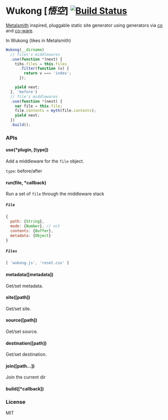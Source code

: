 # Wukong [*悟空*] [![Build Status](https://travis-ci.org/fundon/wukong.svg)](https://travis-ci.org/fundon/wukong)

[Metalsmith][] inspired, pluggable static site generator using generators via [co][] and [co-ware][].

In Wukong (likes in Metalsmith)

```js
Wukong(__dirname)
  // files's middlewares
  .use(function *(next) {
    tihs.files = this.files
      .filter(function (v) {
        return v === 'index';
      });

    yield next;
  }, 'before')
  // file's middlewares
  .use(function *(next) {
    var file = this.file;
    file.contents = myth(file.contents);
    yield next;
  })
  .build();
```

### APIs

#### use(*plugin, [type])

  Add a middleware for the `file` object.

  `type`: before/after

#### run(file, *callback)

  Run a set of `file` through the middleware stack

##### `File`

```js
{
  path: {String},
  mode: {Number}, // oct
  contents: {Buffer},
  metadata: {Object}
}
```

##### `Files`

```js
[ 'wukong.js', 'reset.css' ]
```

#### metadata([metadata])

  Get/set metadata.

#### site([path])

  Get/set site.

#### source([path])

  Get/set source.

#### destination([path])

  Get/set destination.

#### join([path...])

  Join the current dir

#### build([*callback])


### License

MIT

[co]: https://github.com/visionmedia/co
[co-ware]: https://github.com/fundon/co-ware
[metalsmith]: https://github.com/segmentio/metalsmith
